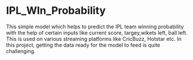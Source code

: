 # IPL_WIn_Probability
This simple model which helps to predict the IPL team winning probability with the help of certain inputs like current score, targey,wikets left, ball left.
This is used on various streaming platforms like CricBuzz, Hotstar etc.
In this project, getting the data ready for the model to feed is quite challenging.
